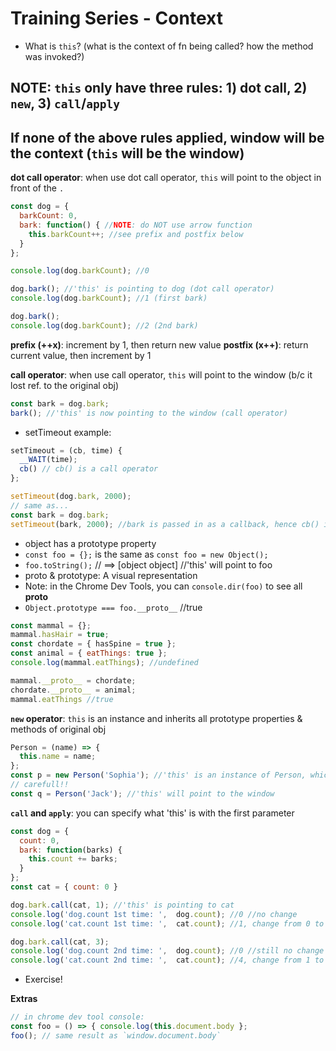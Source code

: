 # Training Series - Context
* What is `this`? (what is the context of fn being called? how the method was invoked?)

## NOTE: `this` only have three rules: 1) dot call, 2) `new`, 3) `call`/`apply`
## If none of the above rules applied, window will be the context (`this` will be the window)

**dot call operator**: when use dot call operator, `this` will point to the object in front of the `.`
```js
const dog = {
  barkCount: 0,
  bark: function() { //NOTE: do NOT use arrow function
    this.barkCount++; //see prefix and postfix below
  }
};

console.log(dog.barkCount); //0

dog.bark(); //'this' is pointing to dog (dot call operator)
console.log(dog.barkCount); //1 (first bark)

dog.bark(); 
console.log(dog.barkCount); //2 (2nd bark)
```

**prefix (++x)**: increment by 1, then return new value
**postfix (x++)**: return current value, then increment by 1

**call operator**: when use call operator, `this` will point to the window (b/c it lost ref. to the original obj)
```js
const bark = dog.bark;
bark(); //'this' is now pointing to the window (call operator)
```

* setTimeout example:
```js
setTimeout = (cb, time) {
  __WAIT(time);
  cb() // cb() is a call operator
};

setTimeout(dog.bark, 2000);
// same as...
const bark = dog.bark;
setTimeout(bark, 2000); //bark is passed in as a callback, hence cb() is a call operator
```

* object has a prototype property
* `const foo = {};` is the same as `const foo = new Object();`
* `foo.toString();` // ==> [object object] //'this' will point to foo
* proto & prototype: A visual representation
* Note: in the Chrome Dev Tools, you can `console.dir(foo)` to see all __proto__
* `Object.prototype === foo.__proto__` //true

```js
const mammal = {};
mammal.hasHair = true;
const chordate = { hasSpine = true };
const animal = { eatThings: true };
console.log(mammal.eatThings); //undefined

mammal.__proto__ = chordate;
chordate.__proto__ = animal;
mammal.eatThings //true
```

**`new` operator**: `this` is an instance and inherits all prototype properties & methods of original obj
```js
Person = (name) => {
  this.name = name;
};
const p = new Person('Sophia'); //'this' is an instance of Person, which inherits all prototypes
// carefull!!
const q = Person('Jack'); //'this' will point to the window
```

**`call` and `apply`**: you can specify what 'this' is with the first parameter
```js
const dog = {
  count: 0,
  bark: function(barks) {
    this.count += barks;
  }
};
const cat = { count: 0 }

dog.bark.call(cat, 1); //'this' is pointing to cat
console.log('dog.count 1st time: ',  dog.count); //0 //no change
console.log('cat.count 1st time: ',  cat.count); //1, change from 0 to 1

dog.bark.call(cat, 3);
console.log('dog.count 2nd time: ',  dog.count); //0 //still no change
console.log('cat.count 2nd time: ',  cat.count); //4, change from 1 to 4
```
* Exercise!

**Extras**
```js
// in chrome dev tool console:
const foo = () => { console.log(this.document.body };
foo(); // same result as `window.document.body`
```
